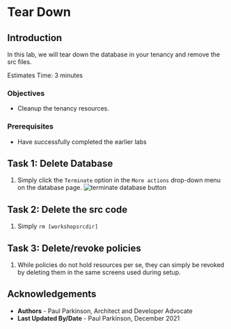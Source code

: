 # Tear Down

## Introduction

In this lab, we will tear down the database in your tenancy and remove the src files.

Estimates Time: 3 minutes

### Objectives

* Cleanup the tenancy resources.

### Prerequisites

* Have successfully completed the earlier labs

## Task 1: Delete Database

1. Simply click the `Terminate` option in the `More actions` drop-down menu on the database page.
   ![terminate database button](images/terminatedatabase.jpg " ")

## Task 2: Delete the src code

1. Simply `rm [workshopsrcdir]`

## Task 3: Delete/revoke policies

1. While policies do not hold resources per se, they can simply be revoked by deleting them in the same screens used during setup.

## Acknowledgements

* **Authors** - Paul Parkinson, Architect and Developer Advocate
* **Last Updated By/Date** - Paul Parkinson, December 2021
